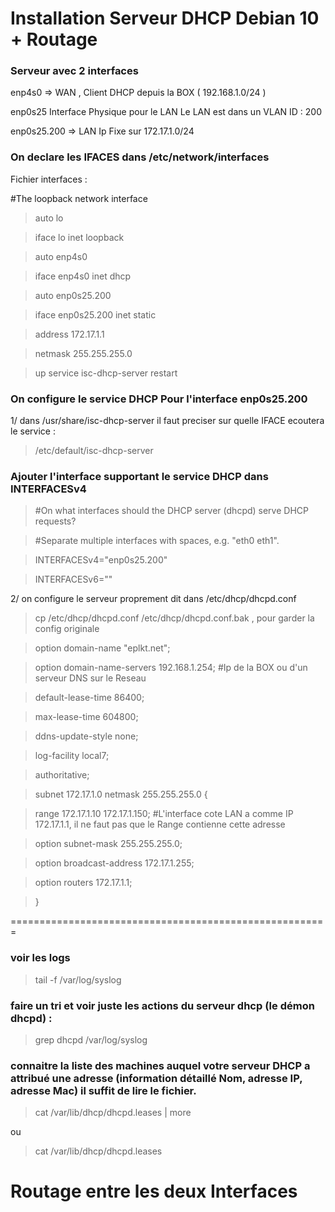 # Installation Serveur DHCP Debian 10 + Routage
### Serveur avec 2 interfaces 

enp4s0 => WAN , Client DHCP depuis la BOX ( 192.168.1.0/24 )

enp0s25 Interface Physique pour le LAN
Le LAN est dans un VLAN ID : 200

enp0s25.200 => LAN Ip Fixe sur 172.17.1.0/24


### On declare les IFACES dans /etc/network/interfaces

Fichier interfaces :

#The loopback network interface
> auto lo

> iface lo inet loopback


> auto enp4s0

> iface enp4s0 inet dhcp


> auto enp0s25.200

> iface enp0s25.200 inet static

> address 172.17.1.1

> netmask 255.255.255.0

> up service isc-dhcp-server restart



### On configure le service DHCP Pour l'interface enp0s25.200

1/ dans /usr/share/isc-dhcp-server il faut preciser sur quelle IFACE ecoutera le service :

> /etc/default/isc-dhcp-server

### Ajouter l'interface supportant le service DHCP dans INTERFACESv4
> #On what interfaces should the DHCP server (dhcpd) serve DHCP requests?

> #Separate multiple interfaces with spaces, e.g. "eth0 eth1".

> INTERFACESv4="enp0s25.200"

> INTERFACESv6=""


2/ on configure le serveur proprement dit dans /etc/dhcp/dhcpd.conf

> cp /etc/dhcp/dhcpd.conf /etc/dhcp/dhcpd.conf.bak , pour garder la config originale

> option domain-name "eplkt.net";

> option domain-name-servers 192.168.1.254;       #Ip de la BOX ou d'un serveur DNS sur le Reseau

> default-lease-time 86400;

> max-lease-time 604800;

> ddns-update-style none;

> log-facility local7;

> authoritative;

> subnet 172.17.1.0 netmask 255.255.255.0 {

> range 172.17.1.10 172.17.1.150;                 #L'interface cote LAN a comme IP 172.17.1.1, il ne faut pas que le Range contienne cette adresse

> option subnet-mask 255.255.255.0;

> option broadcast-address 172.17.1.255;

> option routers 172.17.1.1;

> }

=======================================================
### voir les logs

> tail -f /var/log/syslog

### faire un tri et voir juste les actions du serveur dhcp (le démon dhcpd) :

> grep dhcpd /var/log/syslog

### connaitre la liste des machines auquel votre serveur DHCP a attribué une adresse (information détaillé Nom, adresse IP, adresse Mac) il suffit de lire le fichier.

> cat /var/lib/dhcp/dhcpd.leases | more

ou

> cat /var/lib/dhcp/dhcpd.leases 

# Routage entre les deux Interfaces
